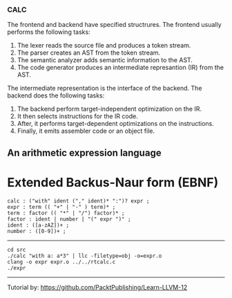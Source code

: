 ### CALC ###
The frontend and backend have specified structrures. The frontend usually performs the following tasks:
1. The lexer reads the source file and produces a token stream.
2. The parser creates an AST from the token stream.
3. The semantic analyzer adds semantic information to the AST.
4. The code generator produces an intermediate represantion (IR) from the AST.

The intermediate representation is the interface of the backend. The backend does the following tasks:
1. The backend perform target-independent optimization on the IR.
2. It then selects instructions for the IR code.
3. After, it performs target-dependent optimizations on the instructions.
4. Finally, it emits assembler code or an object file.

## An arithmetic expression language ##
# Extended Backus-Naur form (EBNF) #
```
calc : ("with" ident ("," ident)* ":")? expr ;
expr : term (( "+" | "-" ) term)* ;
term : factor (( "*" | "/") factor)* ;
factor : ident | number | "(" expr ")" ;
ident : ([a-zAZ])+ ;
number : ([0-9])+ ;
```
---------------------------
```
cd src
./calc "with a: a*3" | llc -filetype=obj -o=expr.o
clang -o expr expr.o ../../rtcalc.c
./expr
```
---------------------------

Tutorial by: https://github.com/PacktPublishing/Learn-LLVM-12
